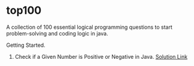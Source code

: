 # top100
A collection of 100 essential logical programming questions to start problem-solving and coding logic in java.

Getting Started.
1. Check if a Given Number is Positive or Negative in Java. [Solution Link](src/gettingstarted/PositiveOrNegativeNumber.java)